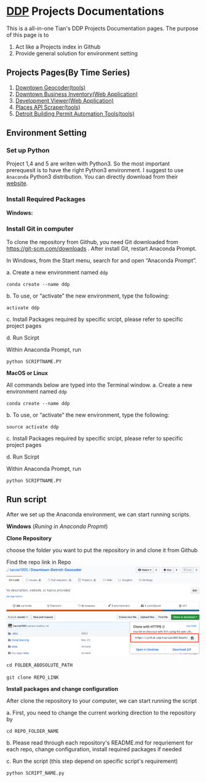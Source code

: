 # [DDP](http://www.downtowndetroit.org) Projects Documentations

This is a all-in-one Tian's DDP Projects Documentation pages. The purpose of this page is to

1. Act like a Projects index in Github
2. Provide general solution for environment setting

## Projects Pages(By Time Series)

1. [Downtown Geocoder(tools)](https://github.com/tianxie1995/Downtown-Detroit-Geocoder)
2. [Downtown Business Inventory(Web Application)](https://tianxie1995.github.io/ddp-business-inventory-arcgis/)
3. [Development Viewer(Web Application)](https://tianxie1995.github.io/ddp-business-inventory-arcgis/development)
4. [Places API Scraper(tools)](https://github.com/tianxie1995/google-places-scrapy)
5. [Detroit Building Permit Automation Tools(tools)](https://github.com/tianxie1995/ddp-building-permit)

## Environment Setting

### Set up Python

Project 1,4 and 5 are writen with Python3. So the most important prerequesit is to have the right Python3 environment. I suggest to use `Anaconda` Python3 distribution. You can directly download from their [website](https://www.anaconda.com/).

### Install Required Packages

**Windows:**

### Install Git in computer

To clone the repository from Github, you need Git downloaded from https://git-scm.com/downloads . After install Git, restart Anaconda Prompt.

In Windows, from the Start menu, search for and open “Anaconda Prompt”.

a. Create a new environment named `ddp`

```
conda create --name ddp
```

b. To use, or “activate” the new environment, type the following:

```
activate ddp
```

c. Install Packages required by specific srcipt, please refer to specific project pages

d. Run Scirpt

Within Anaconda Prompt, run

```
python SCRIPTNAME.PY
```

**MacOS or Linux**

All commands below are typed into the Terminal window.
a. Create a new environment named `ddp`

```
conda create --name ddp
```

b. To use, or “activate” the new environment, type the following:

```
source activate ddp
```

c. Install Packages required by specific srcipt, please refer to specific project pages

d. Run Scirpt

Within Anaconda Prompt, run

```
python SCRIPTNAME.PY
```

## Run script

After we set up the Anaconda environment, we can start running scripts.

**Windows** (_Runing in Anaconda Propmt_)

**Clone Repository**

choose the folder you want to put the repository in and clone it from Github

Find the repo link in Repo
![img](repoLink.png)

```
cd FOLDER_ABOSOLUTE_PATH

git clone REPO_LINK
```

**Install packages and change configuration**

After clone the repository to your computer, we can start running the script

a. First, you need to change the current working direction to the repository by

```
cd REPO_FOLDER_NAME
```

b. Please read through each repository's README.md for requriement for each repo, change configuration, install required packages if needed

c. Run the script (this step depend on specific script's requirement)

```
python SCRIPT_NAME.py
```
